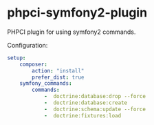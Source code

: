 # phpci-symfony2-plugin
PHPCI plugin for using symfony2 commands.

Configuration:
```yml
setup:
    composer:
        action: "install"
        prefer_dist: true
    symfony_commands:
        commands:
            -  doctrine:database:drop --force
            -  doctrine:database:create
            -  doctrine:schema:update --force
            -  doctrine:fixtures:load
```
